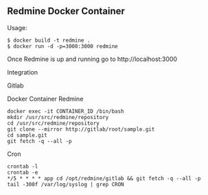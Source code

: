 ## Redmine Docker Container

Usage:
```
$ docker build -t redmine .
$ docker run -d -p=3000:3000 redmine
```

Once Redmine is up and running go to http://localhost:3000


Integration

Gitlab

Docker Container Redmine
```
docker exec -it CONTAINER_ID /bin/bash
mkdir /usr/src/redmine/repository
cd /usr/src/redmine/repository
git clone --mirror http://gitlab/root/sample.git
cd sample.git
git fetch -q --all -p
```
Cron

```
crontab -l
crontab -e
*/5 * * * * app cd /opt/redmine/gitlab && git fetch -q --all -p
tail -300f /var/log/syslog | grep CRON
```

